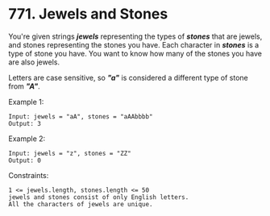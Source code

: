 # 771. Jewels and Stones

You're given strings ***jewels*** representing the types of ***stones*** that are jewels, and stones representing the stones you have. Each character in ***stones*** is a type of stone you have. You want to know how many of the stones you have are also jewels.

Letters are case sensitive, so ***"a"*** is considered a different type of stone from ***"A"***.

Example 1:

```
Input: jewels = "aA", stones = "aAAbbbb"
Output: 3
```

Example 2:

```
Input: jewels = "z", stones = "ZZ"
Output: 0
```

Constraints:

```
1 <= jewels.length, stones.length <= 50
jewels and stones consist of only English letters.
All the characters of jewels are unique.
```
